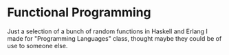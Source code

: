 # Functional Programming

Just a selection of a bunch of random functions in Haskell and Erlang I made for "Programming Languages" class, thought maybe they could be of use to someone else.
